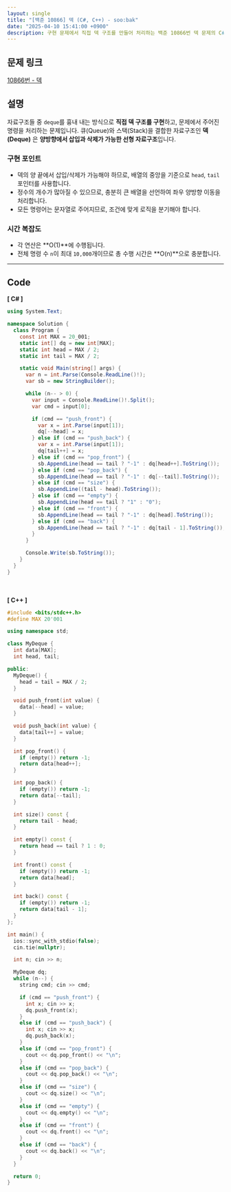```yaml
---
layout: single
title: "[백준 10866] 덱 (C#, C++) - soo:bak"
date: "2025-04-10 15:41:00 +0900"
description: 구현 문제에서 직접 덱 구조를 만들어 처리하는 백준 10866번 덱 문제의 C# 및 C++ 풀이와 상세한 설명
---
```


## 문제 링크
[10866번 - 덱](https://www.acmicpc.net/problem/10866)

## 설명
자료구조들 중 `deque`를 흉내 내는 방식으로 **직접 덱 구조를 구현**하고, 문제에서 주어진 명령을 처리하는 문제입니다.
큐(Queue)와 스택(Stack)을 결합한 자료구조인 **덱(Deque)** 은 **양방향에서 삽입과 삭제가 가능한 선형 자료구조**입니다.

### 구현 포인트
- 덱의 양 끝에서 삽입/삭제가 가능해야 하므로, 배열의 중앙을 기준으로 `head`, `tail` 포인터를 사용합니다.
- 정수의 개수가 많아질 수 있으므로, 충분히 큰 배열을 선언하여 좌우 양방향 이동을 처리합니다.
- 모든 명령어는 문자열로 주어지므로, 조건에 맞게 로직을 분기해야 합니다.

### 시간 복잡도
- 각 연산은 **O(1)**에 수행됩니다.
- 전체 명령 수 `n`이 최대 `10,000`개이므로 총 수행 시간은 **O(n)**으로 충분합니다.

---

## Code
<b>[ C# ] </b>
<br>

```csharp
using System.Text;

namespace Solution {
  class Program {
    const int MAX = 20_001;
    static int[] dq = new int[MAX];
    static int head = MAX / 2;
    static int tail = MAX / 2;

    static void Main(string[] args) {
      var n = int.Parse(Console.ReadLine()!);
      var sb = new StringBuilder();

      while (n-- > 0) {
        var input = Console.ReadLine()!.Split();
        var cmd = input[0];

        if (cmd == "push_front") {
          var x = int.Parse(input[1]);
          dq[--head] = x;
        } else if (cmd == "push_back") {
          var x = int.Parse(input[1]);
          dq[tail++] = x;
        } else if (cmd == "pop_front") {
          sb.AppendLine(head == tail ? "-1" : dq[head++].ToString());
        } else if (cmd == "pop_back") {
          sb.AppendLine(head == tail ? "-1" : dq[--tail].ToString());
        } else if (cmd == "size") {
          sb.AppendLine((tail - head).ToString());
        } else if (cmd == "empty") {
          sb.AppendLine(head == tail ? "1" : "0");
        } else if (cmd == "front") {
          sb.AppendLine(head == tail ? "-1" : dq[head].ToString());
        } else if (cmd == "back") {
          sb.AppendLine(head == tail ? "-1" : dq[tail - 1].ToString());
        }
      }

      Console.Write(sb.ToString());
    }
  }
}
```

<br><br>
<b>[ C++ ] </b>
<br>

```cpp
#include <bits/stdc++.h>
#define MAX 20'001

using namespace std;

class MyDeque {
  int data[MAX];
  int head, tail;

public:
  MyDeque() {
    head = tail = MAX / 2;
  }

  void push_front(int value) {
    data[--head] = value;
  }

  void push_back(int value) {
    data[tail++] = value;
  }

  int pop_front() {
    if (empty()) return -1;
    return data[head++];
  }

  int pop_back() {
    if (empty()) return -1;
    return data[--tail];
  }

  int size() const {
    return tail - head;
  }

  int empty() const {
    return head == tail ? 1 : 0;
  }

  int front() const {
    if (empty()) return -1;
    return data[head];
  }

  int back() const {
    if (empty()) return -1;
    return data[tail - 1];
  }
};

int main() {
  ios::sync_with_stdio(false);
  cin.tie(nullptr);

  int n; cin >> n;

  MyDeque dq;
  while (n--) {
    string cmd; cin >> cmd;

    if (cmd == "push_front") {
      int x; cin >> x;
      dq.push_front(x);
    }
    else if (cmd == "push_back") {
      int x; cin >> x;
      dq.push_back(x);
    }
    else if (cmd == "pop_front") {
      cout << dq.pop_front() << "\n";
    }
    else if (cmd == "pop_back") {
      cout << dq.pop_back() << "\n";
    }
    else if (cmd == "size") {
      cout << dq.size() << "\n";
    }
    else if (cmd == "empty") {
      cout << dq.empty() << "\n";
    }
    else if (cmd == "front") {
      cout << dq.front() << "\n";
    }
    else if (cmd == "back") {
      cout << dq.back() << "\n";
    }
  }

  return 0;
}
```
